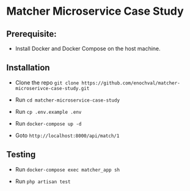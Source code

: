# Matcher Microservice Case Study

## Prerequisite:

- Install Docker and Docker Compose on the host machine.
  
## Installation

- Clone the repo ``git clone https://github.com/enochval/matcher-microserivce-case-study.git``


- Run ``cd matcher-microservice-case-study``


- Run ``cp .env.example .env``


- Run ``docker-compose up -d``


- Goto ``http://localhost:8000/api/match/1``


## Testing

- Run ``docker-compose exec matcher_app sh``


- Run ``php artisan test``
